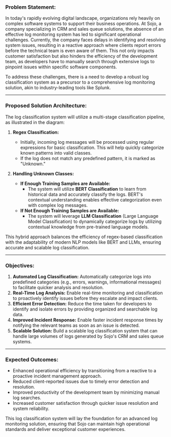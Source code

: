   

### Problem Statement:  

In today's rapidly evolving digital landscape, organizations rely heavily on complex software systems to support their business operations. At Sojo, a company specializing in CRM and sales queue solutions, the absence of an effective log monitoring system has led to significant operational challenges. Currently, the company faces delays in identifying and resolving system issues, resulting in a reactive approach where clients report errors before the technical team is even aware of them. This not only impacts customer satisfaction but also hinders the efficiency of the development team, as developers have to manually search through extensive logs to pinpoint issues within specific software components.  

To address these challenges, there is a need to develop a robust log classification system as a precursor to a comprehensive log monitoring solution, akin to industry-leading tools like Splunk.  

---

### Proposed Solution Architecture:  

The log classification system will utilize a multi-stage classification pipeline, as illustrated in the diagram:  

1. **Regex Classification:**  
   - Initially, incoming log messages will be processed using regular expressions for basic classification. This will help quickly categorize known patterns into valid classes.  
   - If the log does not match any predefined pattern, it is marked as "Unknown."  

2. **Handling Unknown Classes:**  
   - **If Enough Training Samples are Available:**  
     - The system will utilize **BERT Classification** to learn from historical data and accurately classify the logs. BERT's contextual understanding enables effective categorization even with complex log messages.  
   - **If Not Enough Training Samples are Available:**  
     - The system will leverage **LLM Classification** (Large Language Model Classification) to dynamically categorize logs by utilizing contextual knowledge from pre-trained language models.  

This hybrid approach balances the efficiency of regex-based classification with the adaptability of modern NLP models like BERT and LLMs, ensuring accurate and scalable log classification.  

---

### Objectives:  
1. **Automated Log Classification:** Automatically categorize logs into predefined categories (e.g., errors, warnings, informational messages) to facilitate quicker analysis and resolution.  
2. **Real-Time Log Analysis:** Enable real-time monitoring and classification to proactively identify issues before they escalate and impact clients.  
3. **Efficient Error Detection:** Reduce the time taken for developers to identify and isolate errors by providing organized and searchable log data.  
4. **Improved Incident Response:** Enable faster incident response times by notifying the relevant teams as soon as an issue is detected.  
5. **Scalable Solution:** Build a scalable log classification system that can handle large volumes of logs generated by Sojo's CRM and sales queue systems.  

---

### Expected Outcomes:  
- Enhanced operational efficiency by transitioning from a reactive to a proactive incident management approach.  
- Reduced client-reported issues due to timely error detection and resolution.  
- Improved productivity of the development team by minimizing manual log searches.  
- Increased customer satisfaction through quicker issue resolution and system reliability.  

This log classification system will lay the foundation for an advanced log monitoring solution, ensuring that Sojo can maintain high operational standards and deliver exceptional customer experiences.